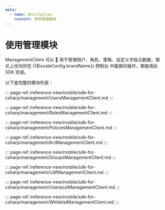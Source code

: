 ```yaml
---
meta:
  - name: description
    content: 使用管理模块
---
```


# 使用管理模块

<LastUpdated/>


ManagementClient 可以  用于管理用户、角色、策略、自定义字段元数据，理论上任何你在 {{$localeConfig.brandName}} 控制台 中能做的操作，都能用此 SDK 完成。

以下是完整的模块列表：

::: page-ref /reference-new/mobile/sdk-for-csharp/management/UsersManagementClient.md
:::

::: page-ref /reference-new/mobile/sdk-for-csharp/management/RolesManagementClient.md
:::

::: page-ref /reference-new/mobile/sdk-for-csharp/management/PoliciesManagementClient.md
:::

::: page-ref /reference-new/mobile/sdk-for-csharp/management/AclManagementClient.md
:::

::: page-ref /reference-new/mobile/sdk-for-csharp/management/GroupsManagementClient.md
:::

::: page-ref /reference-new/mobile/sdk-for-csharp/management/UdfManagementClient.md
:::

::: page-ref /reference-new/mobile/sdk-for-csharp/management/UserpoolManagementClient.md
:::

::: page-ref /reference-new/mobile/sdk-for-csharp/management/WhitelistManagementClient.md
:::
